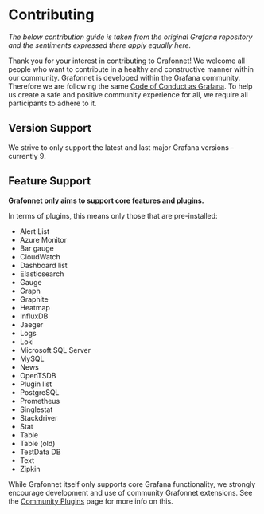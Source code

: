# Contributing

_The below contribution guide is taken from the original Grafana repository and
the sentiments expressed there apply equally here._

Thank you for your interest in contributing to Grafonnet! We welcome all people
who want to contribute in a healthy and constructive manner within our
community. Grafonnet is developed within the Grafana community. Therefore we
are following the same [Code of Conduct as
Grafana](https://github.com/grafana/grafana/blob/master/CODE_OF_CONDUCT.md). To
help us create a safe and positive community experience for all, we require all
participants to adhere to it.

## Version Support

We strive to only support the latest and last major Grafana versions -
currently 9.

## Feature Support

**Grafonnet only aims to support core features and plugins.**

In terms of plugins, this means only those that are pre-installed:

* Alert List
* Azure Monitor
* Bar gauge
* CloudWatch
* Dashboard list
* Elasticsearch
* Gauge
* Graph
* Graphite
* Heatmap
* InfluxDB
* Jaeger
* Logs
* Loki
* Microsoft SQL Server
* MySQL
* News
* OpenTSDB
* Plugin list
* PostgreSQL
* Prometheus
* Singlestat
* Stackdriver
* Stat
* Table
* Table (old)
* TestData DB
* Text
* Zipkin

While Grafonnet itself only supports core Grafana functionality, we strongly
encourage development and use of community Grafonnet extensions. See the
[Community Plugins](https://grafana.github.io/grafonnet-lib/community-plugins/)
page for more info on this.
